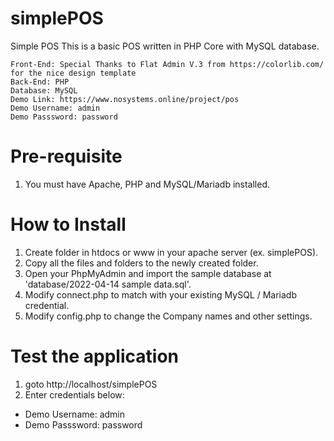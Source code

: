 # simplePOS

Simple POS
This is a basic POS written in PHP Core with MySQL database.

```
Front-End: Special Thanks to Flat Admin V.3 from https://colorlib.com/ for the nice design template
Back-End: PHP
Database: MySQL
Demo Link: https://www.nosystems.online/project/pos
Demo Username: admin
Demo Passsword: password
```

# Pre-requisite
1. You must have Apache, PHP and MySQL/Mariadb installed. 

# How to Install
1. Create folder in htdocs or www in your apache server (ex. simplePOS).
2. Copy all the files and folders to the newly created folder.
3. Open your PhpMyAdmin and import the sample database at 'database/2022-04-14 sample data.sql'.
4. Modify connect.php to match with your existing MySQL / Mariadb credential.
5. Modify config.php to change the Company names and other settings.

# Test the application
1. goto http://localhost/simplePOS
2. Enter credentials below:
- Demo Username: admin
- Demo Passsword: password
